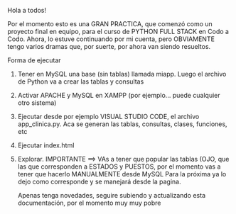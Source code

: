 Hola a todos!

Por el momento esto es una GRAN PRACTICA, que comenzó como un proyecto final en equipo, para el curso de PYTHON FULL STACK en Codo a Codo.
Ahora, lo estuve continuando por mi cuenta, pero OBVIAMENTE tengo varios dramas que, por suerte, por ahora van siendo resueltos.

Forma de ejecutar
1) Tener en MySQL una base (sin tablas) llamada miapp. Luego el archivo de Python va a crear las tablas y consultas
2) Activar APACHE y MySQL en XAMPP (por ejemplo...  puede cualquier otro sistema)
3) Ejecutar desde por ejemplo VISUAL STUDIO CODE, el archivo app_clinica.py. Aca se generan las tablas, consultas, clases, funciones, etc
4) Ejecutar index.html
5) Explorar. IMPORTANTE ==> VAs a tener que popular las tablas (OJO, que las que corresponden a ESTADOS y PUESTOS, por el momento vas a tener que hacerlo MANUALMENTE desde MySQL
   Para la próxima ya lo dejo como corresponde y se manejará desde la pagina.

   Apenas tenga novedades, seguire subiendo y actualizando esta documentación, por el momento muy muy pobre
